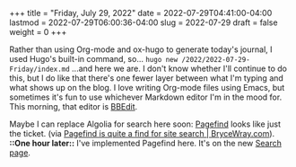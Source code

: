 +++
title = "Friday, July 29, 2022"
date = 2022-07-29T04:41:00-04:00
lastmod = 2022-07-29T06:00:36-04:00
slug = 2022-07-29
draft = false
weight = 0
+++

Rather than using Org-mode and ox-hugo to generate today's journal, I used Hugo's built-in command, so... `hugo new /2022/2022-07-29-Friday/index.md` ...and here we are. I don't know whether I'll continue to do this, but I do like that there's one fewer layer between what I'm typing and what shows up on the blog. I love writing Org-mode files using Emacs, but sometimes it's fun to use whichever Markdown editor I'm in the mood for. This morning, that editor is [BBEdit](https://www.barebones.com/products/bbedit/).

Maybe I can replace Algolia for search here soon: [Pagefind](https://pagefind.app/) looks like just the ticket. (via [Pagefind is quite a find for site search | BryceWray.com](https://www.brycewray.com/posts/2022/07/pagefind-quite-find-site-search/)). ****::One hour later::**** I've implemented Pagefind here. It's on the new [Search page](/searc/).

[//]: # "Exported with love from a post written in Org mode"
[//]: # "- https://github.com/kaushalmodi/ox-hugo"
